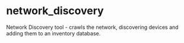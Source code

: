 # network_discovery
Network Discovery tool - crawls the network, discovering devices and adding them to an inventory database.
